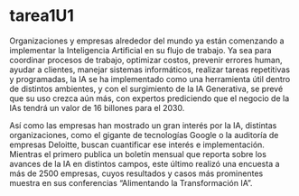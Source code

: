 # tarea1U1
Organizaciones y empresas alrededor del mundo ya están comenzando a implementar la Inteligencia Artificial en su flujo de trabajo. Ya sea para coordinar procesos de trabajo, optimizar costos, prevenir errores human, ayudar a clientes, manejar sistemas informáticos, realizar tareas repetitivas y programadas, la IA se ha implementado como una herramienta útil dentro de distintos ambientes, y con el surgimiento de la IA Generativa, se prevé que su uso crezca aún más, con expertos prediciendo que el negocio de la IAs tendrá un valor de 16 billones para el 2030.

Así como las empresas han mostrado un gran interés por la IA, distintas organizaciones, como el gigante de tecnologías Google o la auditoría de empresas Deloitte, buscan cuantificar ese interés e implementación. Mientras el primero publica un boletín mensual que reporta sobre los avances de la IA en distintos campos, este último realizó una encuesta a más de 2500 empresas, cuyos resultados y casos más prominentes muestra en sus conferencias “Alimentando la Transformación IA”.
